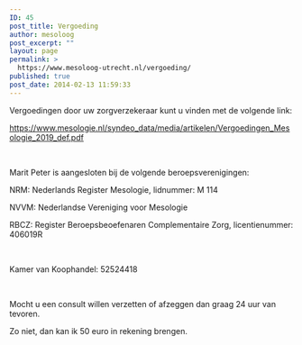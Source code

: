 ```yaml
---
ID: 45
post_title: Vergoeding
author: mesoloog
post_excerpt: ""
layout: page
permalink: >
  https://www.mesoloog-utrecht.nl/vergoeding/
published: true
post_date: 2014-02-13 11:59:33
---
```

Vergoedingen door uw zorgverzekeraar kunt u vinden met de volgende link:

<a href="https://www.mesologie.nl/syndeo_data/media/artikelen/Vergoedingen_Mesologie_2019_def.pdf">https://www.mesologie.nl/syndeo_data/media/artikelen/Vergoedingen_Mesologie_2019_def.pdf</a>

&nbsp;

Marit Peter is aangesloten bij de volgende beroepsverenigingen:

NRM: Nederlands Register Mesologie, lidnummer: M 114

NVVM: Nederlandse Vereniging voor Mesologie

RBCZ: Register Beroepsbeoefenaren Complementaire Zorg, licentienummer: 406019R

&nbsp;

Kamer van Koophandel: 52524418

&nbsp;

Mocht u een consult willen verzetten of afzeggen dan graag 24 uur van tevoren.

Zo niet, dan kan ik 50 euro in rekening brengen.